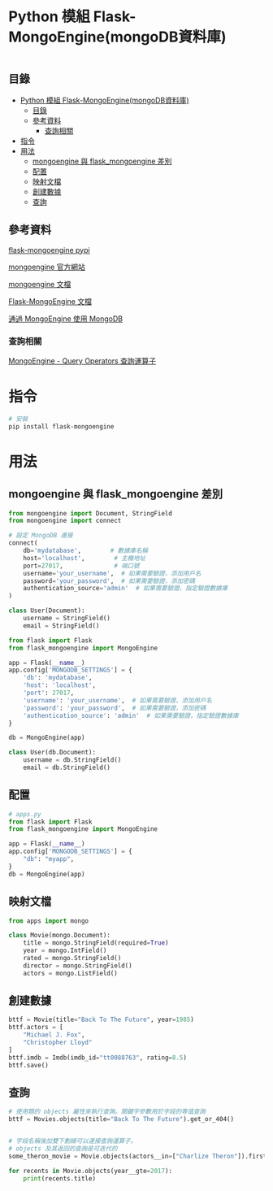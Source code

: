 # Python 模組 Flask-MongoEngine(mongoDB資料庫)

```
```

## 目錄

- [Python 模組 Flask-MongoEngine(mongoDB資料庫)](#python-模組-flask-mongoenginemongodb資料庫)
  - [目錄](#目錄)
  - [參考資料](#參考資料)
    - [查詢相關](#查詢相關)
- [指令](#指令)
- [用法](#用法)
  - [mongoengine 與 flask\_mongoengine 差別](#mongoengine-與-flask_mongoengine-差別)
  - [配置](#配置)
  - [映射文檔](#映射文檔)
  - [創建數據](#創建數據)
  - [查詢](#查詢)

## 參考資料

[flask-mongoengine pypi](https://pypi.org/project/flask-mongoengine/)

[mongoengine 官方網站](http://mongoengine.org/)

[mongoengine 文檔](http://docs.mongoengine.org/)

[Flask-MongoEngine 文檔](http://docs.mongoengine.org/projects/flask-mongoengine/en/latest/)

[通過 MongoEngine 使用 MongoDB](https://dormousehole.readthedocs.io/en/latest/patterns/mongoengine.html)

### 查詢相關

[MongoEngine - Query Operators 查詢運算子](https://www.tutorialspoint.com/mongoengine/mongoengine_query_operators.htm)

# 指令

```bash
# 安裝
pip install flask-mongoengine
```

# 用法

## mongoengine 與 flask_mongoengine 差別

```Python
from mongoengine import Document, StringField
from mongoengine import connect

# 設定 MongoDB 連接
connect(
    db='mydatabase',        # 數據庫名稱
    host='localhost',        # 主機地址
    port=27017,              # 端口號
    username='your_username',  # 如果需要驗證，添加用戶名
    password='your_password',  # 如果需要驗證，添加密碼
    authentication_source='admin'  # 如果需要驗證，指定驗證數據庫
)

class User(Document):
    username = StringField()
    email = StringField()
```

```Python
from flask import Flask
from flask_mongoengine import MongoEngine

app = Flask(__name__)
app.config['MONGODB_SETTINGS'] = {
    'db': 'mydatabase',
    'host': 'localhost',
    'port': 27017,
    'username': 'your_username',  # 如果需要驗證，添加用戶名
    'password': 'your_password',  # 如果需要驗證，添加密碼
    'authentication_source': 'admin'  # 如果需要驗證，指定驗證數據庫
}

db = MongoEngine(app)

class User(db.Document):
    username = db.StringField()
    email = db.StringField()
```

## 配置

```Python
# apps.py
from flask import Flask
from flask_mongoengine import MongoEngine

app = Flask(__name__)
app.config['MONGODB_SETTINGS'] = {
    "db": "myapp",
}
db = MongoEngine(app)
```

## 映射文檔

```Python
from apps import mongo

class Movie(mongo.Document):
    title = mongo.StringField(required=True)
    year = mongo.IntField()
    rated = mongo.StringField()
    director = mongo.StringField()
    actors = mongo.ListField()
```

## 創建數據

```Python
bttf = Movie(title="Back To The Future", year=1985)
bttf.actors = [
    "Michael J. Fox",
    "Christopher Lloyd"
]
bttf.imdb = Imdb(imdb_id="tt0088763", rating=8.5)
bttf.save()
```

## 查詢

```Python
# 使用類的 objects 屬性來執行查詢。關鍵字參數用於字段的等值查詢
bttf = Movies.objects(title="Back To The Future").get_or_404()


# 字段名稱後加雙下劃線可以連接查詢運算子。
# objects 及其返回的查詢是可迭代的
some_theron_movie = Movie.objects(actors__in=["Charlize Theron"]).first()

for recents in Movie.objects(year__gte=2017):
    print(recents.title)
```
